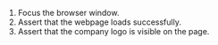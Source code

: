 1. Focus the browser window.
2. Assert that the webpage loads successfully.
3. Assert that the company logo is visible on the page.